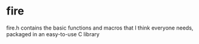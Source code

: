 # fire
fire.h contains the basic functions and macros that I think everyone needs, packaged in an easy-to-use C library
